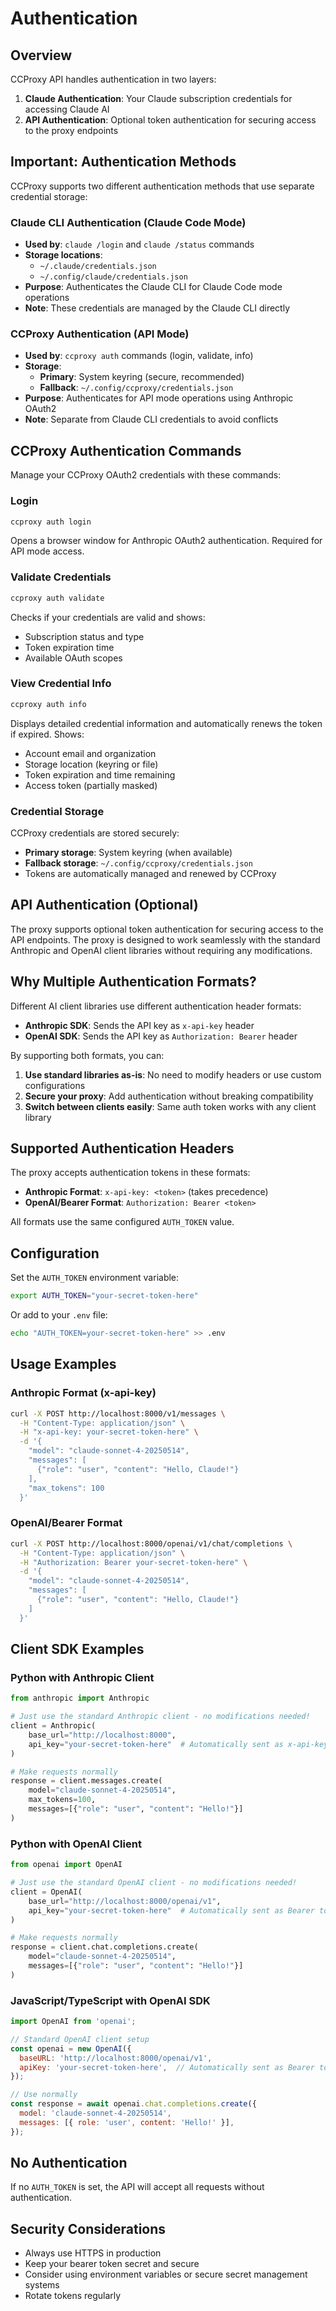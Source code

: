 # Authentication

## Overview

CCProxy API handles authentication in two layers:
1. **Claude Authentication**: Your Claude subscription credentials for accessing Claude AI
2. **API Authentication**: Optional token authentication for securing access to the proxy endpoints

## Important: Authentication Methods

CCProxy supports two different authentication methods that use separate credential storage:

### Claude CLI Authentication (Claude Code Mode)
- **Used by**: `claude /login` and `claude /status` commands
- **Storage locations**:
  - `~/.claude/credentials.json`
  - `~/.config/claude/credentials.json`
- **Purpose**: Authenticates the Claude CLI for Claude Code mode operations
- **Note**: These credentials are managed by the Claude CLI directly

### CCProxy Authentication (API Mode)
- **Used by**: `ccproxy auth` commands (login, validate, info)
- **Storage**:
  - **Primary**: System keyring (secure, recommended)
  - **Fallback**: `~/.config/ccproxy/credentials.json`
- **Purpose**: Authenticates for API mode operations using Anthropic OAuth2
- **Note**: Separate from Claude CLI credentials to avoid conflicts

## CCProxy Authentication Commands

Manage your CCProxy OAuth2 credentials with these commands:

### Login
```bash
ccproxy auth login
```
Opens a browser window for Anthropic OAuth2 authentication. Required for API mode access.

### Validate Credentials
```bash
ccproxy auth validate
```
Checks if your credentials are valid and shows:
- Subscription status and type
- Token expiration time
- Available OAuth scopes

### View Credential Info
```bash
ccproxy auth info
```
Displays detailed credential information and automatically renews the token if expired. Shows:
- Account email and organization
- Storage location (keyring or file)
- Token expiration and time remaining
- Access token (partially masked)

### Credential Storage
CCProxy credentials are stored securely:
- **Primary storage**: System keyring (when available)
- **Fallback storage**: `~/.config/ccproxy/credentials.json`
- Tokens are automatically managed and renewed by CCProxy

## API Authentication (Optional)

The proxy supports optional token authentication for securing access to the API endpoints. The proxy is designed to work seamlessly with the standard Anthropic and OpenAI client libraries without requiring any modifications.

## Why Multiple Authentication Formats?

Different AI client libraries use different authentication header formats:
- **Anthropic SDK**: Sends the API key as `x-api-key` header
- **OpenAI SDK**: Sends the API key as `Authorization: Bearer` header

By supporting both formats, you can:
1. **Use standard libraries as-is**: No need to modify headers or use custom configurations
2. **Secure your proxy**: Add authentication without breaking compatibility
3. **Switch between clients easily**: Same auth token works with any client library

## Supported Authentication Headers

The proxy accepts authentication tokens in these formats:
- **Anthropic Format**: `x-api-key: <token>` (takes precedence)
- **OpenAI/Bearer Format**: `Authorization: Bearer <token>`

All formats use the same configured `AUTH_TOKEN` value.

## Configuration

Set the `AUTH_TOKEN` environment variable:

```bash
export AUTH_TOKEN="your-secret-token-here"
```

Or add to your `.env` file:

```bash
echo "AUTH_TOKEN=your-secret-token-here" >> .env
```

## Usage Examples

### Anthropic Format (x-api-key)

```bash
curl -X POST http://localhost:8000/v1/messages \
  -H "Content-Type: application/json" \
  -H "x-api-key: your-secret-token-here" \
  -d '{
    "model": "claude-sonnet-4-20250514",
    "messages": [
      {"role": "user", "content": "Hello, Claude!"}
    ],
    "max_tokens": 100
  }'
```

### OpenAI/Bearer Format

```bash
curl -X POST http://localhost:8000/openai/v1/chat/completions \
  -H "Content-Type: application/json" \
  -H "Authorization: Bearer your-secret-token-here" \
  -d '{
    "model": "claude-sonnet-4-20250514",
    "messages": [
      {"role": "user", "content": "Hello, Claude!"}
    ]
  }'
```

## Client SDK Examples

### Python with Anthropic Client

```python
from anthropic import Anthropic

# Just use the standard Anthropic client - no modifications needed!
client = Anthropic(
    base_url="http://localhost:8000",
    api_key="your-secret-token-here"  # Automatically sent as x-api-key header
)

# Make requests normally
response = client.messages.create(
    model="claude-sonnet-4-20250514",
    max_tokens=100,
    messages=[{"role": "user", "content": "Hello!"}]
)
```

### Python with OpenAI Client

```python
from openai import OpenAI

# Just use the standard OpenAI client - no modifications needed!
client = OpenAI(
    base_url="http://localhost:8000/openai/v1",
    api_key="your-secret-token-here"  # Automatically sent as Bearer token
)

# Make requests normally
response = client.chat.completions.create(
    model="claude-sonnet-4-20250514",
    messages=[{"role": "user", "content": "Hello!"}]
)
```

### JavaScript/TypeScript with OpenAI SDK

```javascript
import OpenAI from 'openai';

// Standard OpenAI client setup
const openai = new OpenAI({
  baseURL: 'http://localhost:8000/openai/v1',
  apiKey: 'your-secret-token-here',  // Automatically sent as Bearer token
});

// Use normally
const response = await openai.chat.completions.create({
  model: 'claude-sonnet-4-20250514',
  messages: [{ role: 'user', content: 'Hello!' }],
});
```

## No Authentication

If no `AUTH_TOKEN` is set, the API will accept all requests without authentication.

## Security Considerations

- Always use HTTPS in production
- Keep your bearer token secret and secure
- Consider using environment variables or secure secret management systems
- Rotate tokens regularly
